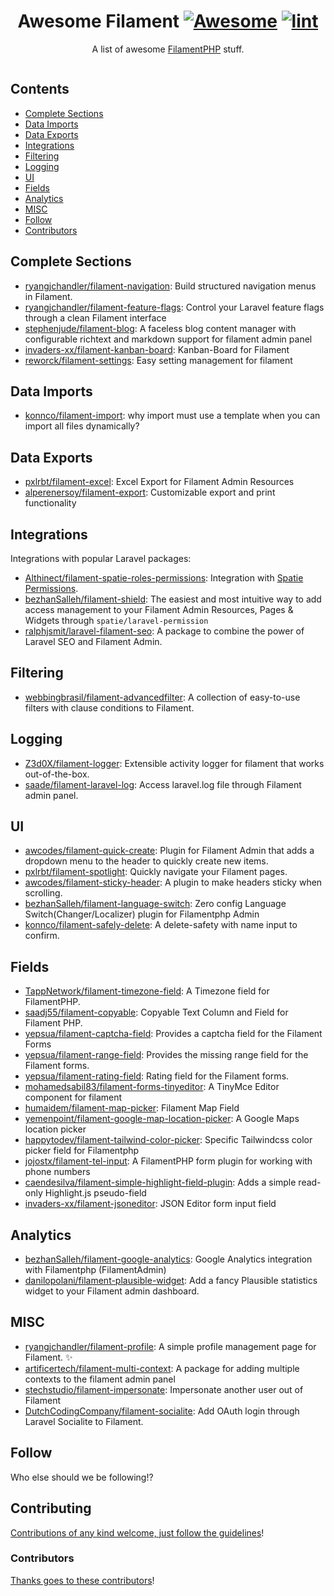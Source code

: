<div align="center">

<!-- title -->

<!--lint ignore no-dead-urls-->

# Awesome Filament [![Awesome](https://awesome.re/badge.svg)](https://awesome.re) [![lint](https://github.com/spekulatius/awesome-filament/actions/workflows/lint.yaml/badge.svg)](https://github.com/spekulatius/awesome-filament/actions/workflows/lint.yaml)

<!-- subtitle -->

A list of awesome [FilamentPHP](https://github.com/filamentphp/filament) stuff.

<!-- image -->

<a href="" target="_blank" rel="noopener noreferrer">
  <img src="" />
</a>

<!-- description -->

</div>

<!-- TOC -->

## Contents

- [Complete Sections](#complete-sections)
- [Data Imports](#data-imports)
- [Data Exports](#data-exports)
- [Integrations](#integrations)
- [Filtering](#filtering)
- [Logging](#logging)
- [UI](#ui)
- [Fields](#fields)
- [Analytics](#analytics)
- [MISC](#misc)
- [Follow](#follow)
- [Contributors](#contributors)

<!-- CONTENT -->

## Complete Sections

- [ryangjchandler/filament-navigation](https://github.com/ryangjchandler/filament-navigation): Build structured navigation menus in Filament.
- [ryangjchandler/filament-feature-flags](https://github.com/ryangjchandler/filament-feature-flags): Control your Laravel feature flags through a clean Filament interface
- [stephenjude/filament-blog](https://github.com/stephenjude/filament-blog): A faceless blog content manager with configurable richtext and markdown support for filament admin panel
- [invaders-xx/filament-kanban-board](https://github.com/invaders-xx/filament-kanban-board): Kanban-Board for Filament
- [reworck/filament-settings](https://github.com/reworck/filament-settings): Easy setting management for filament

## Data Imports

- [konnco/filament-import](https://github.com/konnco/filament-import): why import must use a template when you can import all files dynamically?

## Data Exports

- [pxlrbt/filament-excel](https://github.com/pxlrbt/filament-excel): Excel Export for Filament Admin Resources
- [alperenersoy/filament-export](https://github.com/alperenersoy/filament-export): Customizable export and print functionality

## Integrations

Integrations with popular Laravel packages:

- [Althinect/filament-spatie-roles-permissions](https://github.com/Althinect/filament-spatie-roles-permissions): Integration with [Spatie Permissions](https://github.com/spatie/laravel-permission).
- [bezhanSalleh/filament-shield](https://github.com/bezhanSalleh/filament-shield): The easiest and most intuitive way to add access management to your Filament Admin Resources, Pages & Widgets through `spatie/laravel-permission`
- [ralphjsmit/laravel-filament-seo](https://github.com/ralphjsmit/laravel-filament-seo): A package to combine the power of Laravel SEO and Filament Admin.


## Filtering

- [webbingbrasil/filament-advancedfilter](https://github.com/webbingbrasil/filament-advancedfilter): A collection of easy-to-use filters with clause conditions to Filament.

## Logging

- [Z3d0X/filament-logger](https://github.com/Z3d0X/filament-logger): Extensible activity logger for filament that works out-of-the-box.
- [saade/filament-laravel-log](https://github.com/saade/filament-laravel-log): Access laravel.log file through Filament admin panel.

## UI

- [awcodes/filament-quick-create](https://github.com/awcodes/filament-quick-create): Plugin for Filament Admin that adds a dropdown menu to the header to quickly create new items.
- [pxlrbt/filament-spotlight](https://github.com/pxlrbt/filament-spotlight): Quickly navigate your Filament pages.
- [awcodes/filament-sticky-header](https://github.com/awcodes/filament-sticky-header): A plugin to make headers sticky when scrolling.
- [bezhanSalleh/filament-language-switch](https://github.com/bezhanSalleh/filament-language-switch): Zero config Language Switch(Changer/Localizer) plugin for Filamentphp Admin
- [konnco/filament-safely-delete](https://github.com/konnco/filament-safely-delete): A delete-safety with name input to confirm.

## Fields

- [TappNetwork/filament-timezone-field](https://github.com/TappNetwork/filament-timezone-field): A Timezone field for FilamentPHP.
- [saadj55/filament-copyable](https://github.com/saadj55/filament-copyable): Copyable Text Column and Field for Filament PHP.
- [yepsua/filament-captcha-field](https://github.com/yepsua/filament-captcha-field): Provides a captcha field for the Filament Forms
- [yepsua/filament-range-field](https://github.com/yepsua/filament-range-field): Provides the missing range field for the Filament forms.
- [yepsua/filament-rating-field](https://github.com/yepsua/filament-rating-field): Rating field for the Filament forms.
- [mohamedsabil83/filament-forms-tinyeditor](https://github.com/mohamedsabil83/filament-forms-tinyeditor): A TinyMce Editor component for filament
- [humaidem/filament-map-picker](https://github.com/humaidem/filament-map-picker): Filament Map Field
- [yemenpoint/filament-google-map-location-picker](https://github.com/yemenpoint/filament-google-map-location-picker): A Google Maps location picker
- [happytodev/filament-tailwind-color-picker](https://github.com/happytodev/filament-tailwind-color-picker): Specific Tailwindcss color picker field for Filamentphp
- [jojostx/filament-tel-input](https://github.com/jojostx/filament-tel-input): A FilamentPHP form plugin for working with phone numbers
- [caendesilva/filament-simple-highlight-field-plugin](https://github.com/caendesilva/filament-simple-highlight-field-plugin): Adds a simple read-only Highlight.js pseudo-field
- [invaders-xx/filament-jsoneditor](https://github.com/invaders-xx/filament-jsoneditor): JSON Editor form input field

## Analytics

- [bezhanSalleh/filament-google-analytics](https://github.com/bezhanSalleh/filament-google-analytics): Google Analytics integration with Filamentphp (FilamentAdmin)
- [danilopolani/filament-plausible-widget](https://github.com/danilopolani/filament-plausible-widget): Add a fancy Plausible statistics widget to your Filament admin dashboard.

## MISC

- [ryangjchandler/filament-profile](https://github.com/ryangjchandler/filament-profile): A simple profile management page for Filament. ✨
- [artificertech/filament-multi-context](https://github.com/artificertech/filament-multi-context): A package for adding multiple contexts to the filament admin panel
- [stechstudio/filament-impersonate](https://github.com/stechstudio/filament-impersonate): Impersonate another user out of Filament
- [DutchCodingCompany/filament-socialite](https://github.com/DutchCodingCompany/filament-socialite): Add OAuth login through Laravel Socialite to Filament.

<!-- END CONTENT -->

## Follow

<!-- list people worth following on social sites (Twitter, LinkedIn, GitHub, YouTube etc.) -->

Who else should we be following!?

## Contributing

[Contributions of any kind welcome, just follow the guidelines](contributing.md)!

### Contributors

[Thanks goes to these contributors](https://github.com/spekulatius/awesome-filament/graphs/contributors)!
